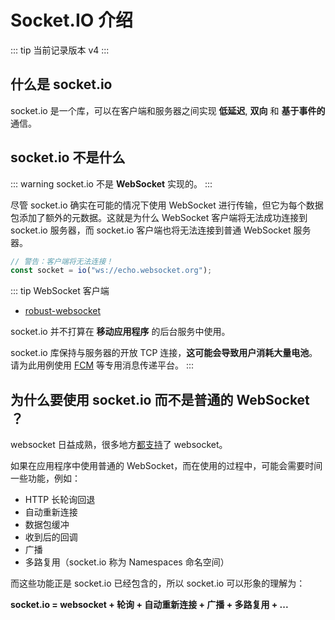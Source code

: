 # Socket.IO 介绍

::: tip
当前记录版本 v4
:::

## 什么是 socket.io

socket.io 是一个库，可以在客户端和服务器之间实现 **低延迟**, **双向** 和 **基于事件的** 通信。

## socket.io 不是什么

::: warning
socket.io 不是 **WebSocket** 实现的。
:::

尽管 socket.io 确实在可能的情况下使用 WebSocket 进行传输，但它为每个数据包添加了额外的元数据。这就是为什么 WebSocket 客户端将无法成功连接到 socket.io 服务器，而 socket.io 客户端也将无法连接到普通 WebSocket 服务器。

```js
// 警告：客户端将无法连接！
const socket = io("ws://echo.websocket.org");
```

::: tip WebSocket 客户端

- [robust-websocket](https://github.com/nathanboktae/robust-websocket)

socket.io 并不打算在 **移动应用程序** 的后台服务中使用。

socket.io 库保持与服务器的开放 TCP 连接，**这可能会导致用户消耗大量电池**。请为此用例使用 [FCM](https://firebase.google.com/docs/cloud-messaging?hl=zh-cn) 等专用消息传递平台。
:::

## 为什么要使用 socket.io 而不是普通的 WebSocket ？

websocket 日益成熟，很多地方[都支持](https://caniuse.com/mdn-api_websocket)了 websocket。

如果在应用程序中使用普通的 WebSocket，而在使用的过程中，可能会需要时间一些功能，例如：

- HTTP 长轮询回退
- 自动重新连接
- 数据包缓冲
- 收到后的回调
- 广播
- 多路复用（socket.io 称为 Namespaces 命名空间）

而这些功能正是 socket.io 已经包含的，所以 socket.io 可以形象的理解为：

**socket.io = websocket + 轮询 + 自动重新连接 + 广播 + 多路复用 + ...**
